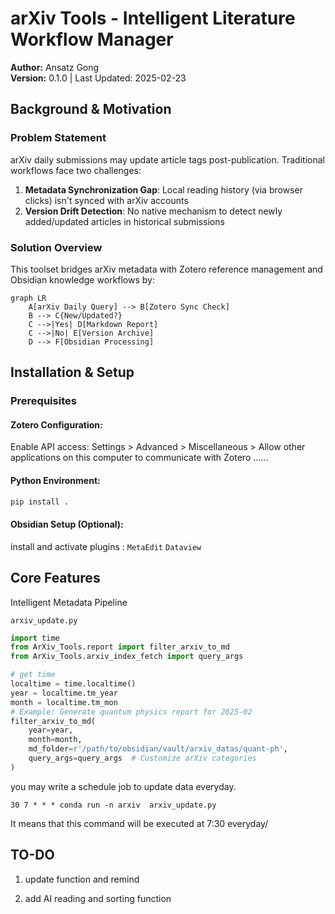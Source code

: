 # arXiv Tools - Intelligent Literature Workflow Manager

**Author:** Ansatz Gong  
**Version:** 0.1.0 | Last Updated: 2025-02-23

## Background & Motivation

### Problem Statement
arXiv daily submissions may update article tags post-publication. Traditional workflows face two challenges:
1. **Metadata Synchronization Gap**: Local reading history (via browser clicks) isn't synced with arXiv accounts
2. **Version Drift Detection**: No native mechanism to detect newly added/updated articles in historical submissions

### Solution Overview
This toolset bridges arXiv metadata with Zotero reference management and Obsidian knowledge workflows by:
```mermaid
graph LR
    A[arXiv Daily Query] --> B[Zotero Sync Check]
    B --> C{New/Updated?}
    C -->|Yes| D[Markdown Report]
    C -->|No| E[Version Archive]
    D --> F[Obsidian Processing]
```

## Installation & Setup

### Prerequisites
#### Zotero Configuration:

Enable API access: Settings > Advanced > Miscellaneous > Allow other applications on this computer to communicate with Zotero ......

#### Python Environment:

```bash 
pip install .
```

#### Obsidian Setup (Optional):
install and activate plugins : `MetaEdit` `Dataview`


## Core Features
Intelligent Metadata Pipeline

`arxiv_update.py`
```python 
import time
from ArXiv_Tools.report import filter_arxiv_to_md
from ArXiv_Tools.arxiv_index_fetch import query_args

# get time 
localtime = time.localtime()
year = localtime.tm_year
month = localtime.tm_mon
# Example: Generate quantum physics report for 2025-02
filter_arxiv_to_md(
    year=year,
    month=month,
    md_folder=r'/path/to/obsidian/vault/arxiv_datas/quant-ph',
    query_args=query_args  # Customize arXiv categories
)
```

you may write a schedule job to update data everyday.

```crontab
30 7 * * * conda run -n arxiv  arxiv_update.py
```
It means that this command will be executed at 7:30 everyday/
## TO-DO

1. update function and remind 

2. add AI reading and sorting function




